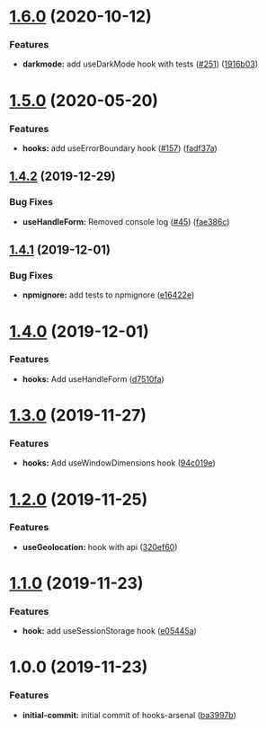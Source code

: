# [1.6.0](https://github.com/JamesSingleton/hooks-arsenal/compare/v1.5.0...v1.6.0) (2020-10-12)


### Features

* **darkmode:** add useDarkMode hook with tests ([#251](https://github.com/JamesSingleton/hooks-arsenal/issues/251)) ([1916b03](https://github.com/JamesSingleton/hooks-arsenal/commit/1916b035f2012e7d39ff0a0547b9bb7e8c2abfae))

# [1.5.0](https://github.com/JamesSingleton/hooks-arsenal/compare/v1.4.2...v1.5.0) (2020-05-20)


### Features

* **hooks:** add useErrorBoundary hook ([#157](https://github.com/JamesSingleton/hooks-arsenal/issues/157)) ([fadf37a](https://github.com/JamesSingleton/hooks-arsenal/commit/fadf37aaa56287bbe436ad31b9f4be36a67e16ee))

## [1.4.2](https://github.com/JamesSingleton/hooks-arsenal/compare/v1.4.1...v1.4.2) (2019-12-29)


### Bug Fixes

* **useHandleForm:** Removed console log ([#45](https://github.com/JamesSingleton/hooks-arsenal/issues/45)) ([fae386c](https://github.com/JamesSingleton/hooks-arsenal/commit/fae386c3c43b2f96328af46c0f7acbf0f8d2ac64))

## [1.4.1](https://github.com/JamesSingleton/hooks-arsenal/compare/v1.4.0...v1.4.1) (2019-12-01)


### Bug Fixes

* **npmignore:** add tests to npmignore ([e16422e](https://github.com/JamesSingleton/hooks-arsenal/commit/e16422e6dcd7f1d8148310397dc32b35398382d2))

# [1.4.0](https://github.com/JamesSingleton/hooks-arsenal/compare/v1.3.0...v1.4.0) (2019-12-01)


### Features

* **hooks:** Add useHandleForm ([d7510fa](https://github.com/JamesSingleton/hooks-arsenal/commit/d7510facdc1366b71601a8e6fe5c5f9a123a1f93))

# [1.3.0](https://github.com/JamesSingleton/hooks-arsenal/compare/v1.2.0...v1.3.0) (2019-11-27)


### Features

* **hooks:** Add useWindowDimensions hook ([94c019e](https://github.com/JamesSingleton/hooks-arsenal/commit/94c019eb4f0eaacf53218ec906657dc95546a35b))

# [1.2.0](https://github.com/JamesSingleton/hooks-arsenal/compare/v1.1.0...v1.2.0) (2019-11-25)


### Features

* **useGeolocation:** hook with api ([320ef60](https://github.com/JamesSingleton/hooks-arsenal/commit/320ef601bf65bbefbbb9d2d050b252e3b0171584))

# [1.1.0](https://github.com/JamesSingleton/hooks-arsenal/compare/v1.0.0...v1.1.0) (2019-11-23)


### Features

* **hook:** add useSessionStorage hook ([e05445a](https://github.com/JamesSingleton/hooks-arsenal/commit/e05445a8d6e7746b4123a436b9e57864eabf5436))

# 1.0.0 (2019-11-23)


### Features

* **initial-commit:** initial commit of hooks-arsenal ([ba3997b](https://github.com/JamesSingleton/hooks-arsenal/commit/ba3997b91a65035c4d8260a0a0e1ea62066da738))
